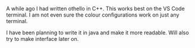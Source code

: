 A while ago I had written othello in C++. This works best on the VS Code terminal. I am not even sure the colour configurations work on just any terminal.

I have been planning to write it in java and make it more readable. Will also try to make interface later on.
